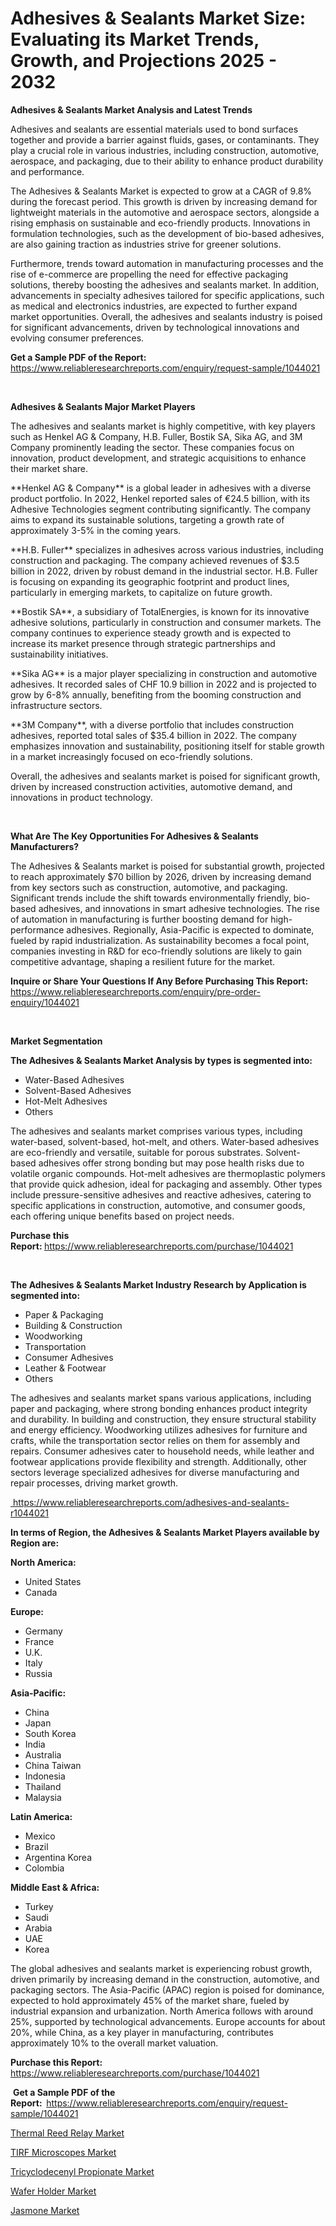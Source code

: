 <p><h1>Adhesives & Sealants Market Size: Evaluating its Market Trends, Growth, and Projections 2025 - 2032</h1></p><p><strong>Adhesives & Sealants Market Analysis and Latest Trends</strong></p>
<p><p>Adhesives and sealants are essential materials used to bond surfaces together and provide a barrier against fluids, gases, or contaminants. They play a crucial role in various industries, including construction, automotive, aerospace, and packaging, due to their ability to enhance product durability and performance.</p><p>The Adhesives & Sealants Market is expected to grow at a CAGR of 9.8% during the forecast period. This growth is driven by increasing demand for lightweight materials in the automotive and aerospace sectors, alongside a rising emphasis on sustainable and eco-friendly products. Innovations in formulation technologies, such as the development of bio-based adhesives, are also gaining traction as industries strive for greener solutions.</p><p>Furthermore, trends toward automation in manufacturing processes and the rise of e-commerce are propelling the need for effective packaging solutions, thereby boosting the adhesives and sealants market. In addition, advancements in specialty adhesives tailored for specific applications, such as medical and electronics industries, are expected to further expand market opportunities. Overall, the adhesives and sealants industry is poised for significant advancements, driven by technological innovations and evolving consumer preferences.</p></p>
<p><strong>Get a Sample PDF of the Report:&nbsp;</strong> <a href="https://www.reliableresearchreports.com/enquiry/request-sample/1044021?utm_campaign=113&utm_medium=2&utm_source=Github&utm_content=ia&utm_term=31012025&utm_id=adhesives-sealants">https://www.reliableresearchreports.com/enquiry/request-sample/1044021</a></p>
<p>&nbsp;</p>
<p><strong>Adhesives & Sealants Major Market Players</strong></p>
<p><p>The adhesives and sealants market is highly competitive, with key players such as Henkel AG & Company, H.B. Fuller, Bostik SA, Sika AG, and 3M Company prominently leading the sector. These companies focus on innovation, product development, and strategic acquisitions to enhance their market share.</p><p>**Henkel AG & Company** is a global leader in adhesives with a diverse product portfolio. In 2022, Henkel reported sales of €24.5 billion, with its Adhesive Technologies segment contributing significantly. The company aims to expand its sustainable solutions, targeting a growth rate of approximately 3-5% in the coming years.</p><p>**H.B. Fuller** specializes in adhesives across various industries, including construction and packaging. The company achieved revenues of $3.5 billion in 2022, driven by robust demand in the industrial sector. H.B. Fuller is focusing on expanding its geographic footprint and product lines, particularly in emerging markets, to capitalize on future growth.</p><p>**Bostik SA**, a subsidiary of TotalEnergies, is known for its innovative adhesive solutions, particularly in construction and consumer markets. The company continues to experience steady growth and is expected to increase its market presence through strategic partnerships and sustainability initiatives.</p><p>**Sika AG** is a major player specializing in construction and automotive adhesives. It recorded sales of CHF 10.9 billion in 2022 and is projected to grow by 6-8% annually, benefiting from the booming construction and infrastructure sectors.</p><p>**3M Company**, with a diverse portfolio that includes construction adhesives, reported total sales of $35.4 billion in 2022. The company emphasizes innovation and sustainability, positioning itself for stable growth in a market increasingly focused on eco-friendly solutions. </p><p>Overall, the adhesives and sealants market is poised for significant growth, driven by increased construction activities, automotive demand, and innovations in product technology.</p></p>
<p>&nbsp;</p>
<p><strong>What Are The Key Opportunities For Adhesives & Sealants Manufacturers?</strong></p>
<p><p>The Adhesives & Sealants market is poised for substantial growth, projected to reach approximately $70 billion by 2026, driven by increasing demand from key sectors such as construction, automotive, and packaging. Significant trends include the shift towards environmentally friendly, bio-based adhesives, and innovations in smart adhesive technologies. The rise of automation in manufacturing is further boosting demand for high-performance adhesives. Regionally, Asia-Pacific is expected to dominate, fueled by rapid industrialization. As sustainability becomes a focal point, companies investing in R&D for eco-friendly solutions are likely to gain competitive advantage, shaping a resilient future for the market.</p></p>
<p><strong>Inquire or Share Your Questions If Any Before Purchasing This Report:</strong> <a href="https://www.reliableresearchreports.com/enquiry/pre-order-enquiry/1044021?utm_campaign=113&utm_medium=2&utm_source=Github&utm_content=ia&utm_term=31012025&utm_id=adhesives-sealants">https://www.reliableresearchreports.com/enquiry/pre-order-enquiry/1044021</a></p>
<p>&nbsp;</p>
<p><strong>Market Segmentation</strong></p>
<p><strong>The Adhesives & Sealants Market Analysis by types is segmented into:</strong></p>
<p><ul><li>Water-Based Adhesives</li><li>Solvent-Based Adhesives</li><li>Hot-Melt Adhesives</li><li>Others</li></ul></p>
<p><p>The adhesives and sealants market comprises various types, including water-based, solvent-based, hot-melt, and others. Water-based adhesives are eco-friendly and versatile, suitable for porous substrates. Solvent-based adhesives offer strong bonding but may pose health risks due to volatile organic compounds. Hot-melt adhesives are thermoplastic polymers that provide quick adhesion, ideal for packaging and assembly. Other types include pressure-sensitive adhesives and reactive adhesives, catering to specific applications in construction, automotive, and consumer goods, each offering unique benefits based on project needs.</p></p>
<p><strong>Purchase this Report:&nbsp;</strong><a href="https://www.reliableresearchreports.com/purchase/1044021?utm_campaign=113&utm_medium=2&utm_source=Github&utm_content=ia&utm_term=31012025&utm_id=adhesives-sealants">https://www.reliableresearchreports.com/purchase/1044021</a></p>
<p>&nbsp;</p>
<p><strong>The Adhesives & Sealants Market Industry Research by Application is segmented into:</strong></p>
<p><ul><li>Paper & Packaging</li><li>Building & Construction</li><li>Woodworking</li><li>Transportation</li><li>Consumer Adhesives</li><li>Leather & Footwear</li><li>Others</li></ul></p>
<p><p>The adhesives and sealants market spans various applications, including paper and packaging, where strong bonding enhances product integrity and durability. In building and construction, they ensure structural stability and energy efficiency. Woodworking utilizes adhesives for furniture and crafts, while the transportation sector relies on them for assembly and repairs. Consumer adhesives cater to household needs, while leather and footwear applications provide flexibility and strength. Additionally, other sectors leverage specialized adhesives for diverse manufacturing and repair processes, driving market growth.</p></p>
<p><a href="https://www.reliableresearchreports.com/adhesives-and-sealants-r1044021?utm_campaign=113&utm_medium=2&utm_source=Github&utm_content=ia&utm_term=31012025&utm_id=adhesives-sealants">&nbsp;https://www.reliableresearchreports.com/adhesives-and-sealants-r1044021</a></p>
<p><strong>In terms of Region, the Adhesives & Sealants Market Players available by Region are:</strong></p>
<p>
    <p> <strong> North America: </strong>
        <ul>
            <li>United States</li>
            <li>Canada</li>
        </ul>
        </p> 
    <p> <strong> Europe: </strong>
        <ul>
            <li>Germany</li>
            <li>France</li>
            <li>U.K.</li>
            <li>Italy</li>
            <li>Russia</li>
        </ul>
        </p> 
    <p> <strong> Asia-Pacific: </strong>
        <ul>
            <li>China</li>
            <li>Japan</li>
            <li>South Korea</li>
            <li>India</li>
            <li>Australia</li>
            <li>China Taiwan</li>
            <li>Indonesia</li>
            <li>Thailand</li>
            <li>Malaysia</li>
        </ul>
        </p> 
    <p> <strong> Latin America: </strong>
        <ul>
            <li>Mexico</li>
            <li>Brazil</li>
            <li>Argentina Korea</li>
            <li>Colombia</li>
        </ul>
        </p> 
    <p> <strong> Middle East & Africa: </strong>
        <ul>
            <li>Turkey</li>
            <li>Saudi</li>
            <li>Arabia</li>
            <li>UAE</li>
            <li>Korea</li>
        </ul>
    </p>
    </p>
<p><p>The global adhesives and sealants market is experiencing robust growth, driven primarily by increasing demand in the construction, automotive, and packaging sectors. The Asia-Pacific (APAC) region is poised for dominance, expected to hold approximately 45% of the market share, fueled by industrial expansion and urbanization. North America follows with around 25%, supported by technological advancements. Europe accounts for about 20%, while China, as a key player in manufacturing, contributes approximately 10% to the overall market valuation.</p></p>
<p><strong>Purchase this Report: </strong><a href="https://www.reliableresearchreports.com/purchase/1044021?utm_campaign=113&utm_medium=2&utm_source=Github&utm_content=ia&utm_term=31012025&utm_id=adhesives-sealants">https://www.reliableresearchreports.com/purchase/1044021</a></p>
<p>&nbsp;<strong>Get a Sample PDF of the Report:&nbsp;&nbsp;</strong><a href="https://www.reliableresearchreports.com/enquiry/request-sample/1044021?utm_campaign=113&utm_medium=2&utm_source=Github&utm_content=ia&utm_term=31012025&utm_id=adhesives-sealants">https://www.reliableresearchreports.com/enquiry/request-sample/1044021</a></p>
<p><strong></strong></p>
<p><p><a href="https://www.linkedin.com/pulse/thermal-reed-relay-market-trends-forecast-growth-potential-analysis-ued3c?utm_campaign=113&utm_medium=2&utm_source=Github&utm_content=ia&utm_term=31012025&utm_id=adhesives-sealants">Thermal Reed Relay Market</a></p><p><a href="https://www.linkedin.com/pulse/global-tirf-microscopes-market-product-types-applications-k4fde?utm_campaign=113&utm_medium=2&utm_source=Github&utm_content=ia&utm_term=31012025&utm_id=adhesives-sealants">TIRF Microscopes Market</a></p><p><a href="https://github.com/locarol73/Market-Research-Report-List-1/blob/main/tricyclodecenyl-propionate-market.md?utm_campaign=113&utm_medium=2&utm_source=Github&utm_content=ia&utm_term=31012025&utm_id=adhesives-sealants">Tricyclodecenyl Propionate Market</a></p><p><a href="https://www.linkedin.com/pulse/wafer-holder-market-research-report-growth-trends-size-iygve?utm_campaign=113&utm_medium=2&utm_source=Github&utm_content=ia&utm_term=31012025&utm_id=adhesives-sealants">Wafer Holder Market</a></p><p><a href="https://github.com/semiensamuel72378/Market-Research-Report-List-1/blob/main/jasmone-market.md?utm_campaign=113&utm_medium=2&utm_source=Github&utm_content=ia&utm_term=31012025&utm_id=adhesives-sealants">Jasmone Market</a></p></p>
